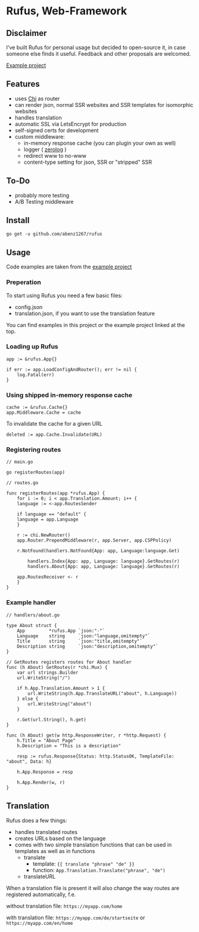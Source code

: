# Rufus, Web-Framework

## Disclaimer

I've built Rufus for personal usage but decided to open-source it, in case someone else finds it useful. Feedback and other proposals are welcomed.

[Example project](https://github.com/abenz1267/rufus_example)

## Features

* uses [Chi](https://github.com/go-chi/chi) as router
* can render json, normal SSR websites and SSR templates for isomorphic websites
* handles translation
* automatic SSL via LetsEncrypt for production
* self-signed certs for development
* custom middleware:
  * in-memory response cache (you can plugin your own as well)
  * logger ( [zerolog](https://github.com/rs/zerolog) )
  * redirect www to no-www
  * content-type setting for json, SSR or "stripped" SSR

## To-Do

* probably more testing
* A/B Testing middleware

## Install

`go get -u github.com/abenz1267/rufus`

## Usage

Code examples are taken from the [example project](https://github.com/abenz1267/rufus_example)

### Preperation

To start using Rufus you need a few basic files:

* config.json
* translation.json, if you want to use the translation feature

You can find examples in this project or the example project linked at the top.

### Loading up Rufus

```
app := &rufus.App{}

if err := app.LoadConfigAndRouter(); err != nil {
	log.Fatal(err)
}
```

### Using shipped in-memory response cache

```
cache := &rufus.Cache{}
app.Middleware.Cache = cache
```

To invalidate the cache for a given URL

```
deleted := app.Cache.Invalidate(URL)
```

### Registering routes

```
// main.go

go registerRoutes(app)
```

```
// routes.go

func registerRoutes(app *rufus.App) {
    for i := 0; i < app.Translation.Amount; i++ {
	language := <-app.RoutesSender

	if language == "default" {
	language = app.Language
	}

	r := chi.NewRouter()
	app.Router.PrependMiddleware(r, app.Server, app.CSPPolicy)

	r.NotFound(handlers.NotFound{App: app, Language:language.Get)

        handlers.Index{App: app, Language: language}.GetRoutes(r)
        handlers.About{App: app, Language: language}.GetRoutes(r)

	app.RoutesReceiver <- r
    }
}
```

### Example handler

```
// handlers/about.go

type About struct {
	App         *rufus.App `json:"-"`
	Language    string     `json:"language,omitempty"`
	Title       string     `json:"title,omitempty"`
	Description string     `json:"description,omitempty"`
}

// GetRoutes registers routes for About handler
func (h About) GetRoutes(r *chi.Mux) {
	var url strings.Builder
	url.WriteString("/")

	if h.App.Translation.Amount > 1 {
		url.WriteString(h.App.TranslateURL("about", h.Language))
	} else {
		url.WriteString("about")
	}

	r.Get(url.String(), h.get)
}

func (h About) get(w http.ResponseWriter, r *http.Request) {
	h.Title = "About Page"
	h.Description = "This is a description"

    resp := rufus.Response{Status: http.StatusOK, TemplateFile: "about", Data: h}

	h.App.Response = resp

	h.App.Render(w, r)
}
```

## Translation

Rufus does a few things:

* handles translated routes
* creates URLs based on the language
* comes with two simple translation functions that can be used in templates as well as in functions
  * translate
    * template: `{{ translate "phrase" "de" }}`
    * function: `App.Translation.Translate("phrase", "de")`
  * translateURL

When a translation file is present it will also change the way routes are registered automatically, f.e.

without translation file: `https://myapp.com/home`

with translation file: `https://myapp.com/de/startseite` or `https://myapp.com/en/home`
